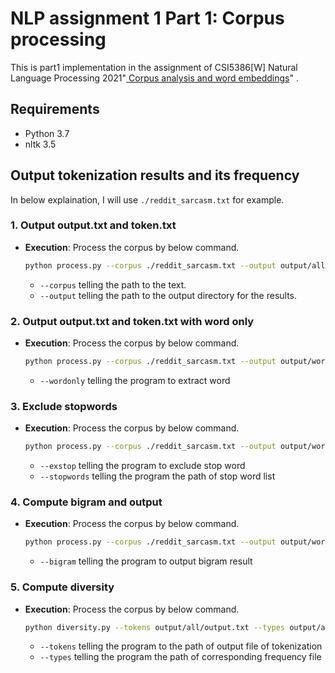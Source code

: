 # NLP assignment 1 Part 1: Corpus processing  

This is part1 implementation in the assignment of CSI5386[W] Natural Language Processing 2021"[
Corpus analysis and word embeddings](http://www.site.uottawa.ca/~diana/csi5386/A1_2021/A1_2021.htm)" .

## Requirements
- Python 3.7
- nltk 3.5


## Output tokenization results and its frequency
In below explaination, I will use `./reddit_sarcasm.txt` for example.

### 1. Output output.txt and token.txt
- **Execution**: Process the corpus by below command.
    ```bash
    python process.py --corpus ./reddit_sarcasm.txt --output output/all
    ```
    - `--corpus` telling the path to the text.
    - `--output` telling the path to the output directory for the results.

### 2. Output output.txt and token.txt with word only
- **Execution**: Process the corpus by below command.
    ```bash
    python process.py --corpus ./reddit_sarcasm.txt --output output/wordonly --wordonly
    ```
    - `--wordonly` telling the program to extract word 


### 3. Exclude stopwords
- **Execution**: Process the corpus by below command.
    ```bash
    python process.py --corpus ./reddit_sarcasm.txt --output output/wordonly --wordonly --exstop --stopwords ./stopwords.txt
    ```
    - `--exstop` telling the program to exclude stop word
    - `--stopwords` telling the program the path of stop word list
         
### 4. Compute bigram and output
- **Execution**: Process the corpus by below command.
    ```bash
    python process.py --corpus ./reddit_sarcasm.txt --output output/wordonly --wordonly --exstop --stopwords ./stopwords.txt --bigram
    ```
    - `--bigram` telling the program to output bigram result

### 5. Compute diversity
- **Execution**: Process the corpus by below command.
    ```bash
    python diversity.py --tokens output/all/output.txt --types output/all/token.txt
    ```
    - `--tokens` telling the program to the path of output file of tokenization
    - `--types` telling the program the path of corresponding frequency file
   